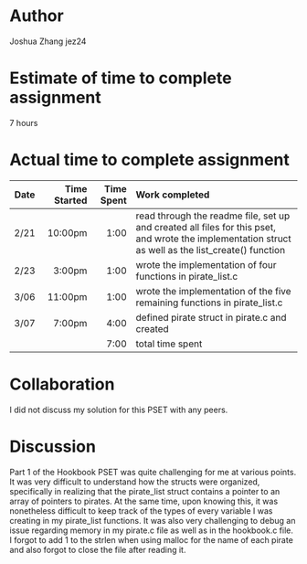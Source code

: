 # Author
Joshua Zhang
jez24

# Estimate of time to complete assignment
7 hours

# Actual time to complete assignment
| Date | Time Started | Time Spent | Work completed |
| :--: | -----------: | ---------: | :------------- |
| 2/21 |      10:00pm |       1:00 | read through the readme file, set up and created all files for this pset, and wrote the implementation struct as well as the list_create() function |
| 2/23 |       3:00pm |       1:00 | wrote the implementation of four functions in pirate_list.c |
| 3/06 |      11:00pm |       1:00 | wrote the implementation of the five remaining functions in pirate_list.c |
| 3/07 |       7:00pm |       4:00 | defined pirate struct in pirate.c and created  |
|      |              |       7:00 |total time spent|

# Collaboration
I did not discuss my solution for this PSET with any peers.

# Discussion
Part 1 of the Hookbook PSET was quite challenging for me at various points. It was very difficult to understand how the structs were organized, specifically in realizing that the pirate_list struct contains a pointer to an array of pointers to pirates. At the same time, upon knowing this, it was nonetheless difficult to keep track of the types of every variable I was creating in my pirate_list functions. It was also very challenging to debug an issue regarding memory in my pirate.c file as well as in the hookbook.c file. I forgot to add 1 to the strlen when using malloc for the name of each pirate and also forgot to close the file after reading it.
